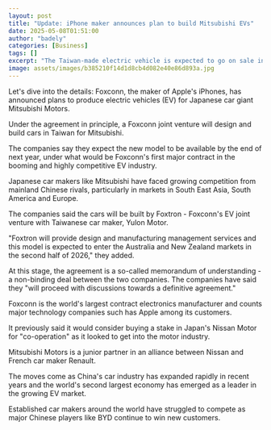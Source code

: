 ```yaml
---
layout: post
title: "Update: iPhone maker announces plan to build Mitsubishi EVs"
date: 2025-05-08T01:51:00
author: "badely"
categories: [Business]
tags: []
excerpt: "The Taiwan-made electric vehicle is expected to go on sale in Australia and New Zealand next year."
image: assets/images/b385210f14d1d8cb4d082e40e86d893a.jpg
---
```


Let's dive into the details: Foxconn, the maker of Apple's iPhones, has announced plans to produce electric vehicles (EV) for Japanese car giant Mitsubishi Motors.

Under the agreement in principle, a Foxconn joint venture will design and build cars in Taiwan for Mitsubishi.

The companies say they expect the new model to be available by the end of next year, under what would be Foxconn's first major contract in the booming and highly competitive EV industry.

Japanese car makers like Mitsubishi have faced growing competition from mainland Chinese rivals, particularly in markets in South East Asia, South America and Europe. 

The companies said the cars will be built by Foxtron - Foxconn's EV joint venture with Taiwanese car maker, Yulon Motor. 

"Foxtron will provide design and manufacturing management services and this model is expected to enter the Australia and New Zealand markets in the second half of 2026," they added.

At this stage, the agreement is a so-called memorandum of understanding - a non-binding deal between the two companies. The companies have said they "will proceed with discussions towards a definitive agreement."

Foxconn is the world's largest contract electronics manufacturer and counts major technology companies such has Apple among its customers. 

It previously said it would consider buying a stake in Japan's Nissan Motor for "co-operation" as it looked to get into the motor industry.

Mitsubishi Motors is a junior partner in an alliance between Nissan and French car maker Renault.

The moves come as China's car industry has expanded rapidly in recent years and the world's second largest economy has emerged as a leader in the growing EV market.

Established car makers around the world have struggled to compete as major Chinese players like BYD continue to win new customers. 

